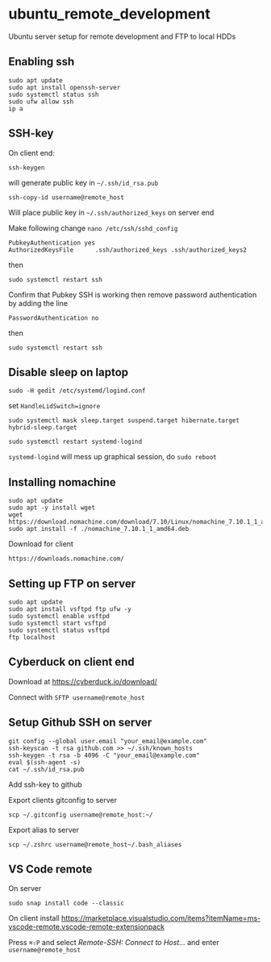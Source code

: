 # ubuntu_remote_development

Ubuntu server setup for remote development and FTP to local HDDs

## Enabling ssh

    sudo apt update
    sudo apt install openssh-server
    sudo systemctl status ssh
    sudo ufw allow ssh
    ip a

## SSH-key

On client end:

    ssh-keygen
    
will generate public key in `~/.ssh/id_rsa.pub`
    
    ssh-copy-id username@remote_host
    
Will place public key in `~/.ssh/authorized_keys` on server end

Make following change `nano /etc/ssh/sshd_config`

    PubkeyAuthentication yes
    AuthorizedKeysFile      .ssh/authorized_keys .ssh/authorized_keys2
    
then 
    
    sudo systemctl restart ssh
 
Confirm that Pubkey SSH is working then remove password authentication by adding the line

    PasswordAuthentication no

then

    sudo systemctl restart ssh

## Disable sleep on laptop
    
    sudo -H gedit /etc/systemd/logind.conf
    
set `HandleLidSwitch=ignore`

    sudo systemctl mask sleep.target suspend.target hibernate.target hybrid-sleep.target
    
    sudo systemctl restart systemd-logind

`systemd-logind` will mess up graphical session, do `sudo reboot`

    
## Installing nomachine

    sudo apt update
    sudo apt -y install wget
    wget https://download.nomachine.com/download/7.10/Linux/nomachine_7.10.1_1_amd64.deb
    sudo apt install -f ./nomachine_7.10.1_1_amd64.deb
 
 Download for client
 
    https://downloads.nomachine.com/
    
## Setting up FTP on server

    sudo apt update
    sudo apt install vsftpd ftp ufw -y
    sudo systemctl enable vsftpd
    sudo systemctl start vsftpd
    sudo systemctl status vsftpd
    ftp localhost

## Cyberduck on client end

Download at https://cyberduck.io/download/

Connect with `SFTP username@remote_host`

## Setup Github SSH on server
    
    git config --global user.email "your_email@example.com" 
    ssh-keyscan -t rsa github.com >> ~/.ssh/known_hosts
    ssh-keygen -t rsa -b 4096 -C "your_email@example.com"
    eval $(ssh-agent -s)
    cat ~/.ssh/id_rsa.pub
    
    
Add ssh-key to github

Export clients gitconfig to server

    scp ~/.gitconfig username@remote_host:~/
    
Export alias to server
    
    scp ~/.zshrc username@remote_host~/.bash_aliases
## VS Code remote

On server

    sudo snap install code --classic

On client install https://marketplace.visualstudio.com/items?itemName=ms-vscode-remote.vscode-remote-extensionpack

Press `⌘⇧P` and select *Remote-SSH: Connect to Host...* and enter `username@remote_host`
